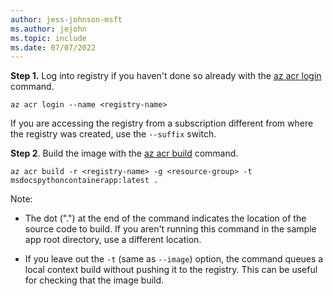 ```yaml
---
author: jess-johnson-msft
ms.author: jejohn
ms.topic: include
ms.date: 07/07/2022
---
```



**Step 1.** Log into registry if you haven't done so already with the [az acr login](/cli/azure/acr#az-acr-login) command.

```azurecli
az acr login --name <registry-name>
```

If you are accessing the registry from a subscription different from where the registry was created, use the `--suffix` switch.

**Step 2**. Build the image with the [az acr build](/cli/azure/acr#az-acr-build) command.

```azurecli
az acr build -r <registry-name> -g <resource-group> -t msdocspythoncontainerapp:latest .
```

Note:

* The dot (".") at the end of the command indicates the location of the source code to build. If you aren't running this command in the sample app root directory, use a different location.

* If you leave out the `-t` (same as `--image`) option, the command queues a local context build without pushing it to the registry. This can be useful for checking that the image build.
